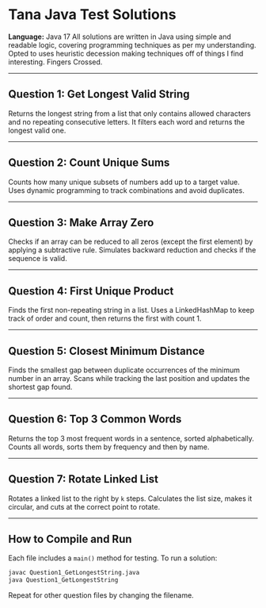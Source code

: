 # Tana Java Test Solutions

**Language:** Java 17
All solutions are written in Java using simple and readable logic, covering programming techniques as per my understanding. Opted to uses heuristic decession making techniques off of things I find interesting. Fingers Crossed.

---

## Question 1: Get Longest Valid String

Returns the longest string from a list that only contains allowed characters and no repeating consecutive letters.
It filters each word and returns the longest valid one.

---

## Question 2: Count Unique Sums

Counts how many unique subsets of numbers add up to a target value.
Uses dynamic programming to track combinations and avoid duplicates.

---

## Question 3: Make Array Zero

Checks if an array can be reduced to all zeros (except the first element) by applying a subtractive rule.
Simulates backward reduction and checks if the sequence is valid.

---

## Question 4: First Unique Product

Finds the first non-repeating string in a list.
Uses a LinkedHashMap to keep track of order and count, then returns the first with count 1.

---

## Question 5: Closest Minimum Distance

Finds the smallest gap between duplicate occurrences of the minimum number in an array.
Scans while tracking the last position and updates the shortest gap found.

---

## Question 6: Top 3 Common Words

Returns the top 3 most frequent words in a sentence, sorted alphabetically.
Counts all words, sorts them by frequency and then by name.

---

## Question 7: Rotate Linked List

Rotates a linked list to the right by `k` steps.
Calculates the list size, makes it circular, and cuts at the correct point to rotate.

---

## How to Compile and Run

Each file includes a `main()` method for testing. To run a solution:

```bash
javac Question1_GetLongestString.java
java Question1_GetLongestString
```

Repeat for other question files by changing the filename.

